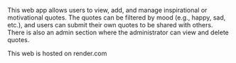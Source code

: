 This web app allows users to view, add, and manage inspirational or motivational quotes.
The quotes can be filtered by mood (e.g., happy, sad, etc.), and users can submit their own quotes to be shared with others.
There is also an admin section where the administrator can view and delete quotes.

This web is hosted on render.com
